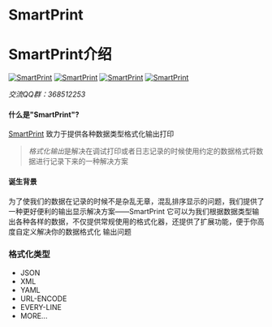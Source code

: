 # SmartPrint


# SmartPrint介绍

[![SmartPrint](https://img.shields.io/travis/rust-lang/rust.svg?style=for-the-badge)](https://github.com/yancheng199287/SmartPrint)
 [![SmartPrint](https://img.shields.io/badge/SmartPrint-v1.0.0-red.svg?style=flat)](https://github.com/yancheng199287/SmartPrint)
 [![SmartPrint](https://img.shields.io/badge/Read-1000-blue.svg?style=flat)](https://github.com/yancheng199287/SmartPrint)
 [![SmartPrint](https://img.shields.io/badge/Author-Wangzihe-orange.svg?style=flat)](https://github.com/yancheng199287/SmartPrint)

*交流QQ群：368512253*
#### 什么是"SmartPrint"?

 [SmartPrint](https://github.com/yancheng199287/SmartPrint.git) 致力于提供各种数据类型格式化输出打印

> *格式化输出*是解决在调试打印或者日志记录的时候使用约定的数据格式将数据进行记录下来的一种解决方案



#### 诞生背景

为了使我们的数据在记录的时候不是杂乱无章，混乱排序显示的问题，我们提供了一种更好便利的输出显示解决方案——SmartPrint
它可以为我们根据数据类型输出各种各样的数据，不仅提供常规使用的格式化器，还提供了扩展功能，便于你高度自定义解决你的数据格式化
输出问题

###  格式化类型
  + JSON
  + XML
  + YAML
  + URL-ENCODE
  + EVERY-LINE
  +  MORE...
  
  
